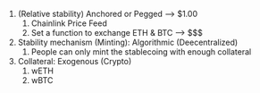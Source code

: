 1. (Relative stability) Anchored or Pegged --> $1.00
   1. Chainlink Price Feed
   2. Set a function to exchange ETH & BTC --> $$$
2. Stability mechanism (Minting): Algorithmic (Deecentralized) 
   1. People can only mint the stablecoing with enough collateral
3. Collateral: Exogenous (Crypto)
   1. wETH
   2. wBTC
